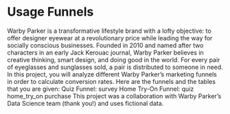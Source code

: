 # Usage Funnels
Warby Parker is a transformative lifestyle brand with a lofty objective: to offer designer eyewear at a revolutionary price while leading the way for socially conscious businesses. Founded in 2010 and named after two characters in an early Jack Kerouac journal, Warby Parker believes in creative thinking, smart design, and doing good in the world. For every pair of eyeglasses and sunglasses sold, a pair is distributed to someone in need. In this project, you will analyze different Warby Parker’s marketing funnels in order to calculate conversion rates. Here are the funnels and the tables that you are given: Quiz Funnel: survey Home Try-On Funnel: quiz home_try_on purchase This project was a collaboration with Warby Parker’s Data Science team (thank you!) and uses fictional data.
